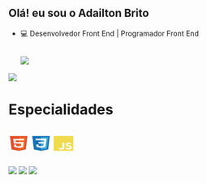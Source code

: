 ## Olá! eu sou o Adailton Brito
- 💻 Desenvolvedor Front End | Programador Front End

  ##
  <div >
    <a href="https://github.com/Adailton-dev/github-readme-stats">
  <img  height=200 align="center" src="https://github-readme-stats.vercel.app/api?username=Adailton-dev&show_icons=true&theme=dracula" />
</a>
<a href="https://github.com/Adailton-dev/convoychat">
  <img  height=200 align="center" src="https://github-readme-stats.vercel.app/api/top-langs?username=Adailton-dev&layout=compact&langs_count=8&card_width=320&show_icons=true&theme=dark" />
</a>



 </div>
 
##
<div>
 <h1 >Especialidades</h1>
</div>
<div style="display: inline_block"><br>
  <img align="center" alt="Adailton-HTML" height="30" width="40" src="https://raw.githubusercontent.com/devicons/devicon/master/icons/html5/html5-original.svg">
  <img align="center" alt="Adailton-CSS" height="30" width="40" src="https://raw.githubusercontent.com/devicons/devicon/master/icons/css3/css3-original.svg">
  <img align="center" alt="Adailton-Js" height="30" width="40" src="https://raw.githubusercontent.com/devicons/devicon/master/icons/javascript/javascript-plain.svg">
</div>
  
##
 
<div> 
 
  
  <a href = "mailto:djadailtondetartaruga@hotmail.com"><img src="https://img.shields.io/badge/-Gmail-%23333?style=for-the-badge&logo=gmail&logoColor=white" target="_blank"></a>
  <a href="adailton-santos-da-silva-brito" target="_blank"><img src="https://img.shields.io/badge/-LinkedIn-%230077B5?style=for-the-badge&logo=linkedin&logoColor=white" target="_blank"></a> 
  <a href = "https://wa.me/5575982965572"><img src="https://img.shields.io/badge/WhatsApp-25D366?style=for-the-badge&logo=whatsapp&logoColor=white" target="_blank"></a>
</div>

##

<!---
Adailton-dev/Adailton-dev is a ✨ special ✨ repository because its `README.md` (this file) appears on your GitHub profile.
You can click the Preview link to take a look at your changes.
--->
